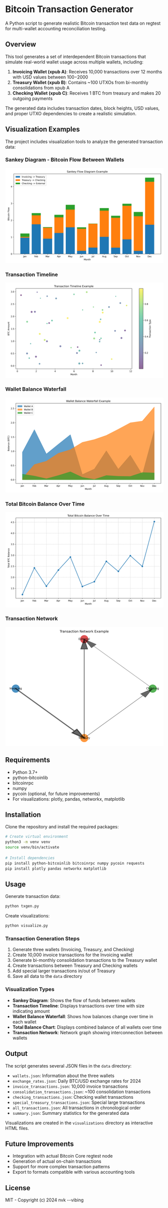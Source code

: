 # Bitcoin Transaction Generator

A Python script to generate realistic Bitcoin transaction test data on regtest for multi-wallet accounting reconciliation testing.

## Overview

This tool generates a set of interdependent Bitcoin transactions that simulate real-world wallet usage across multiple wallets, including:

1. **Invoicing Wallet (xpub A)**: Receives 10,000 transactions over 12 months with USD values between $100-$2000
2. **Treasury Wallet (xpub B)**: Contains ~100 UTXOs from bi-monthly consolidations from xpub A
3. **Checking Wallet (xpub C)**: Receives 1 BTC from treasury and makes 20 outgoing payments

The generated data includes transaction dates, block heights, USD values, and proper UTXO dependencies to create a realistic simulation.

## Visualization Examples

The project includes visualization tools to analyze the generated transaction data:

### Sankey Diagram - Bitcoin Flow Between Wallets
![Sankey Diagram](screenshots/sankey_flow.png)

### Transaction Timeline
![Transaction Timeline](screenshots/transaction_timeline.png)

### Wallet Balance Waterfall
![Wallet Balance Waterfall](screenshots/wallet_balance_waterfall.png)

### Total Bitcoin Balance Over Time
![Total Balance](screenshots/total_balance.png)

### Transaction Network
![Transaction Network](screenshots/transaction_network.png)

## Requirements

- Python 3.7+
- python-bitcoinlib
- bitcoinrpc
- numpy
- pycoin (optional, for future improvements)
- For visualizations: plotly, pandas, networkx, matplotlib

## Installation

Clone the repository and install the required packages:

```bash
# Create virtual environment
python3 -m venv venv
source venv/bin/activate

# Install dependencies
pip install python-bitcoinlib bitcoinrpc numpy pycoin requests
pip install plotly pandas networkx matplotlib
```

## Usage

Generate transaction data:

```bash
python txgen.py
```

Create visualizations:

```bash
python visualize.py
```

### Transaction Generation Steps
1. Generate three wallets (Invoicing, Treasury, and Checking)
2. Create 10,000 invoice transactions for the Invoicing wallet
3. Generate bi-monthly consolidation transactions to the Treasury wallet
4. Create transactions between Treasury and Checking wallets
5. Add special larger transactions in/out of Treasury
6. Save all data to the `data` directory

### Visualization Types
- **Sankey Diagram**: Shows the flow of funds between wallets
- **Transaction Timeline**: Displays transactions over time with size indicating amount
- **Wallet Balance Waterfall**: Shows how balances change over time in each wallet
- **Total Balance Chart**: Displays combined balance of all wallets over time
- **Transaction Network**: Network graph showing interconnection between wallets

## Output

The script generates several JSON files in the `data` directory:

- `wallets.json`: Information about the three wallets
- `exchange_rates.json`: Daily BTC/USD exchange rates for 2024
- `invoice_transactions.json`: 10,000 invoice transactions
- `consolidation_transactions.json`: ~100 consolidation transactions
- `checking_transactions.json`: Checking wallet transactions
- `special_treasury_transactions.json`: Special large transactions
- `all_transactions.json`: All transactions in chronological order
- `summary.json`: Summary statistics for the generated data

Visualizations are created in the `visualizations` directory as interactive HTML files.

## Future Improvements

- Integration with actual Bitcoin Core regtest node
- Generation of actual on-chain transactions
- Support for more complex transaction patterns
- Export to formats compatible with various accounting tools

## License

MIT - Copyright (c) 2024 nvk --vibing 